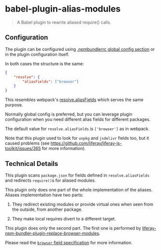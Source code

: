 # babel-plugin-alias-modules

> A Babel plugin to rewrite aliased require() calls.

## Configuration

The plugin can be configured using
[.npmbundlerrc global config section](https://github.com/liferay/liferay-frontend-projects/tree/master/maintenance/projects/js-toolkit/docs/.npmbundlerrc-file-reference.md#config)
or in the plugin configuration itself.

In both cases the structure is the same:

```json
{
	"resolve": {
		"aliasFields": ["browser"]
	}
}
```

This resembles webpack's
[resolve.aliasFields](https://webpack.js.org/configuration/resolve/#resolvealiasfields)
which serves the same purpose.

Normally global config is preferred, but you can leverage plugin configuration
when you need different alias fields for different packages.

The default value for `resolve.aliasFields` is `['browser']` as in webpack.

Note that this plugin used to look for `unpkg` and `jsdelivr` fields too, but it
caused problems (see https://github.com/liferay/liferay-js-toolkit/issues/365
for more information).

## Technical Details

This plugin scans `package.json` for fields defined in `resolve.aliasFields`
and redirects `require()`s for aliased modules.

This plugin only does one part of the whole implementation of the aliases.
Aliases implementation have two parts:

1.  They redirect existing modules or provide virtual ones when seen from
    the outside, from another package.

2.  They make local requires divert to a different target.

This plugin does only the second part. The first one is performed by
[liferay-npm-bundler-plugin-replace-browser-modules](https://github.com/liferay/liferay-js-toolkit/tree/master/packages/liferay-npm-bundler-plugin-replace-browser-modules).

Please read the
[`browser` field specification](https://github.com/defunctzombie/package-browser-field-spec)
for more information.
